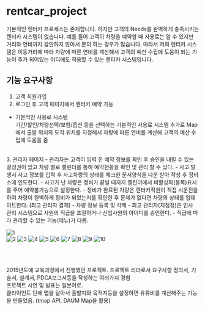 # rentcar_project

기본적인 렌터카 프로세스는 존재합니다. 하지만 고객의 Needs를 완벽하게 충족시키는 렌터카 시스템이 없습니다. 
예를 들어 고객이 차량을 예약할 때 사용료는 알 수 있지만 거리와 연비까지 감안하지 않아서 문의 하는 경우가 많습니다. 
따라서 저희 렌터카 시스템은 이동거리에 따라 차량에 따른 연비를 계산해서 고객의 예산 수립에 도움이 되는 기능이 추가 되어있는
어디에도 적용할 수 있는 렌터카 시스템입니다.


## 기능 요구사항
1)	고객 회원가입
2)	로그인 후 고객 페이지에서 렌터카 예약 가능
- 기본적인 사용료 시스템   
	  기간/할인/차량선택/보험/옵션 등을 선택하는 기본적인 사용료 시스템
	  추가로 Map에서 출발 위치와 도착 위치를 지정해서 차량에 따른 연비를 계산해
	  고객의 예산 수립에 도움을 줌
<br />    
3. 관리자 페이지
-	관리자는 고객이 입력 한 예약 정보를 확인 후 승인을 내릴 수 있는 결정권이 있고 차량 별로 캘린더를 통해 예약현황을 확인 및 관리 할 수 있다.
-	사고 발생시 사고 정보를 입력 후 사고차량의 상태를 체크한 문서양식을 다운 받아 작성 후 정비소에 인도한다.
-	사고가 난 차량은 정비가 끝날 때까지 캘린더에서 비활성화(블록)표시를 주어 예약불가능으로 설정한다.
-	정비가 완료된 차량은 렌터카직원이 직접 시운전을 하여 차량이 완벽하게 정비가 되었는지를 확인한 후 문제가 없다면 차량의 상태를 업데이트한다. (최고 관리자 결제)
-	차량 정보 등록 및 삭제
-	최고 관리자(지점장)은 인사 관리 시스템으로 사원의 직급을 조절하거나 신입사원의 아이디를 승인한다.
-	직급에 따라 관리할 수 있는 기능(메뉴)가 다름.

<br />

![1](https://user-images.githubusercontent.com/54887506/114271641-59854e80-9a4d-11eb-8201-71d16528d8b0.jpg) <br />
![2](https://user-images.githubusercontent.com/54887506/114271643-5a1de500-9a4d-11eb-9c23-10682fddb444.jpg)
![3](https://user-images.githubusercontent.com/54887506/114271644-5ab67b80-9a4d-11eb-9f69-c330bf9d2385.jpg)
![4](https://user-images.githubusercontent.com/54887506/114271645-5ab67b80-9a4d-11eb-8769-c8ada35f1907.jpg)
![5](https://user-images.githubusercontent.com/54887506/114271646-5b4f1200-9a4d-11eb-9102-277cc5e5733f.jpg)
![6](https://user-images.githubusercontent.com/54887506/114271647-5b4f1200-9a4d-11eb-8ed7-12db2696c6b3.jpg)
![7](https://user-images.githubusercontent.com/54887506/114271648-5be7a880-9a4d-11eb-8d3b-abed372291e9.jpg)
![8](https://user-images.githubusercontent.com/54887506/114271649-5c803f00-9a4d-11eb-825f-e80ce51d8253.jpg)
![9](https://user-images.githubusercontent.com/54887506/114271650-5c803f00-9a4d-11eb-93b2-dc779c5f9725.jpg)
![10](https://user-images.githubusercontent.com/54887506/114271651-5d18d580-9a4d-11eb-83cf-e08b3949a875.jpg)






<br />
<br />


2015년도에 교육과정에서 진행했던 프로젝트.
프로젝트 리더로서 요구사항 정의서, 기술서, 설계서, PDCA보고서등을 작성하는 여러가지 경험 <br />
프로젝트 시연 및 발표는 일본어로. <br />
클라이언트 단에 맵을 달아서 출발지와 목적지등을 설정하면 유류비를 계산해주는 기능을 만들었음. (tmap API, DAUM Map을 활용)

<br />


